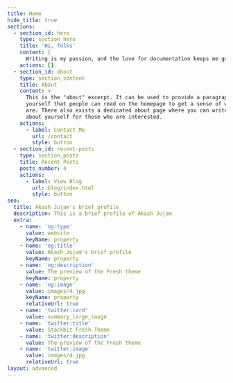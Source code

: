 ```yaml
---
title: Home
hide_title: true
sections:
  - section_id: hero
    type: section_hero
    title: 'Hi, folks'
    content: |
      Writing is my passion, and the love for documentation keeps me going!
    actions: []
  - section_id: about
    type: section_content
    title: About
    content: >
      This is the "about" excerpt. It can be used to provide a paragraph about
      yourself that people can read on the homepage to get a sense of who you
      are. There also exists a dedicated about page where you can write more
      about yourself for those who are interested.
    actions:
      - label: Contact Me
        url: /contact
        style: button
  - section_id: recent-posts
    type: section_posts
    title: Recent Posts
    posts_number: 4
    actions:
      - label: View Blog
        url: blog/index.html
        style: button
seo:
  title: Akash Jujam's brief profile
  description: This is a brief profile of Akash Jujam
  extra:
    - name: 'og:type'
      value: website
      keyName: property
    - name: 'og:title'
      value: Akash Jujam's brief profile
      keyName: property
    - name: 'og:description'
      value: The preview of the Fresh theme
      keyName: property
    - name: 'og:image'
      value: images/4.jpg
      keyName: property
      relativeUrl: true
    - name: 'twitter:card'
      value: summary_large_image
    - name: 'twitter:title'
      value: Stackbit Fresh Theme
    - name: 'twitter:description'
      value: The preview of the Fresh theme
    - name: 'twitter:image'
      value: images/4.jpg
      relativeUrl: true
layout: advanced
---
```

